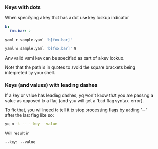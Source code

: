 ### Keys with dots
When specifying a key that has a dot use key lookup indicator.

```yaml
b:
  foo.bar: 7
```

```bash
yaml r sample.yaml 'b[foo.bar]'
```

```bash
yaml w sample.yaml 'b[foo.bar]' 9
```

Any valid yaml key can be specified as part of a key lookup.

Note that the path is in quotes to avoid the square brackets being interpreted by your shell.

### Keys (and values) with leading dashes
If a key or value has leading dashes, yq won't know that you are passing a value as opposed to a flag (and you will get a 'bad flag syntax' error).

To fix that, you will need to tell it to stop processing flags by adding '--' after the last flag like so:


```bash
yq n -t -- --key --value
```

Will result in

```
--key: --value
```